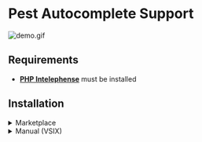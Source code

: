 # Pest Autocomplete Support

![demo.gif](demo.gif)

## Requirements
- [**PHP Intelephense**](https://marketplace.visualstudio.com/items?itemName=bmewburn.vscode-intelephense-client) must be installed

## Installation

<details>
<summary>Marketplace</summary>

1. Open the command palette (Ctrl+Shift+P)
2. Select `Extensions: Install Extension`
3. Search for `Pest Autocomplete Support`
4. Select the extension and click install
</details>

<details>
<summary>Manual (VSIX)</summary>

1. Download the [VSIX file](https://github.com/eduwass/pest-autocomplete-support/raw/refs/heads/main/pest-autocomplete-support-1.0.0.vsix) from repo.
2. Open the command palette (Ctrl+Shift+P)
3. Select `Extensions: Install from VSIX`
4. Select the .vsix file and click install
</details>
